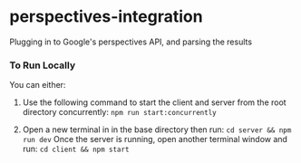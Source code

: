 # perspectives-integration

Plugging in to Google's perspectives API, and parsing the results

### To Run Locally

You can either:

1. Use the following command to start the client and server from the root directory concurrently:
   `npm run start:concurrently`

2. Open a new terminal in in the base directory then run:
   `cd server && npm run dev`
   Once the server is running, open another terminal window and run:
   `cd client && npm start`

